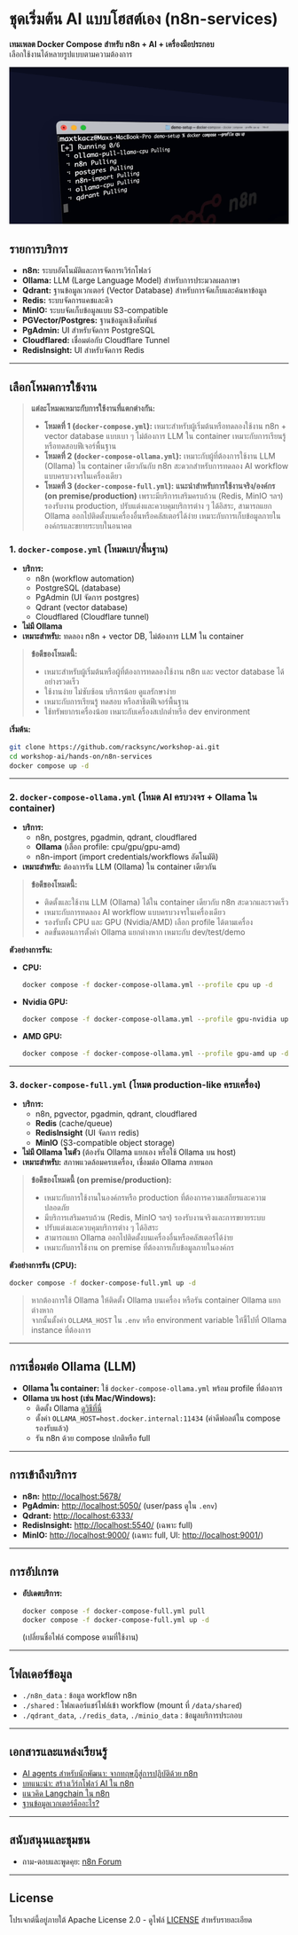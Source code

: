 # ชุดเริ่มต้น AI แบบโฮสต์เอง (n8n-services)

**เทมเพลต Docker Compose สำหรับ n8n + AI + เครื่องมือประกอบ**  
เลือกใช้งานได้หลายรูปแบบตามความต้องการ

![n8n.io - Screenshot](https://github.com/racksync/workshop-ai/blob/main/hands-on/n8n-services/assets/n8n-demo.gif)

## รายการบริการ
- **n8n:** ระบบอัตโนมัติและการจัดการเวิร์กโฟลว์
- **Ollama:** LLM (Large Language Model) สำหรับการประมวลผลภาษา
- **Qdrant:** ฐานข้อมูลเวกเตอร์ (Vector Database) สำหรับการจัดเก็บและค้นหาข้อมูล
- **Redis:** ระบบจัดการแคชและคิว
- **MinIO:** ระบบจัดเก็บข้อมูลแบบ S3-compatible
- **PGVector/Postgres:** ฐานข้อมูลเชิงสัมพันธ์
- **PgAdmin:** UI สำหรับจัดการ PostgreSQL
- **Cloudflared:** เชื่อมต่อกับ Cloudflare Tunnel
- **RedisInsight:** UI สำหรับจัดการ Redis

---

## เลือกโหมดการใช้งาน

> **แต่ละโหมดเหมาะกับการใช้งานที่แตกต่างกัน:**
>
> - **โหมดที่ 1 (`docker-compose.yml`):** เหมาะสำหรับผู้เริ่มต้นหรือทดลองใช้งาน n8n + vector database แบบเบา ๆ ไม่ต้องการ LLM ใน container เหมาะกับการเรียนรู้หรือทดสอบฟีเจอร์พื้นฐาน
> - **โหมดที่ 2 (`docker-compose-ollama.yml`):** เหมาะกับผู้ที่ต้องการใช้งาน LLM (Ollama) ใน container เดียวกันกับ n8n สะดวกสำหรับการทดลอง AI workflow แบบครบวงจรในเครื่องเดียว
> - **โหมดที่ 3 (`docker-compose-full.yml`):** **แนะนำสำหรับการใช้งานจริง/องค์กร (on premise/production)** เพราะมีบริการเสริมครบถ้วน (Redis, MinIO ฯลฯ) รองรับงาน production, ปรับแต่งและควบคุมบริการต่าง ๆ ได้อิสระ, สามารถแยก Ollama ออกไปติดตั้งบนเครื่องอื่นหรือคลัสเตอร์ได้ง่าย เหมาะกับการเก็บข้อมูลภายในองค์กรและขยายระบบในอนาคต

### 1. `docker-compose.yml` (โหมดเบา/พื้นฐาน)
- **บริการ:**  
  - n8n (workflow automation)
  - PostgreSQL (database)
  - PgAdmin (UI จัดการ postgres)
  - Qdrant (vector database)
  - Cloudflared (Cloudflare tunnel)
- **ไม่มี Ollama**
- **เหมาะสำหรับ:** ทดลอง n8n + vector DB, ไม่ต้องการ LLM ใน container

> **ข้อดีของโหมดนี้:**  
> - เหมาะสำหรับผู้เริ่มต้นหรือผู้ที่ต้องการทดลองใช้งาน n8n และ vector database ได้อย่างรวดเร็ว  
> - ใช้งานง่าย ไม่ซับซ้อน บริการน้อย ดูแลรักษาง่าย  
> - เหมาะกับการเรียนรู้ ทดสอบ หรือสาธิตฟีเจอร์พื้นฐาน  
> - ใช้ทรัพยากรเครื่องน้อย เหมาะกับเครื่องสเปกต่ำหรือ dev environment

**เริ่มต้น:**
```bash
git clone https://github.com/racksync/workshop-ai.git
cd workshop-ai/hands-on/n8n-services
docker compose up -d
```

---

### 2. `docker-compose-ollama.yml` (โหมด AI ครบวงจร + Ollama ใน container)
- **บริการ:**  
  - n8n, postgres, pgadmin, qdrant, cloudflared
  - **Ollama** (เลือก profile: cpu/gpu/gpu-amd)
  - n8n-import (import credentials/workflows อัตโนมัติ)
- **เหมาะสำหรับ:** ต้องการรัน LLM (Ollama) ใน container เดียวกัน

> **ข้อดีของโหมดนี้:**  
> - ติดตั้งและใช้งาน LLM (Ollama) ได้ใน container เดียวกับ n8n สะดวกและรวดเร็ว  
> - เหมาะกับการทดลอง AI workflow แบบครบวงจรในเครื่องเดียว  
> - รองรับทั้ง CPU และ GPU (Nvidia/AMD) เลือก profile ได้ตามเครื่อง  
> - ลดขั้นตอนการตั้งค่า Ollama แยกต่างหาก เหมาะกับ dev/test/demo

**ตัวอย่างการรัน:**
- **CPU:**  
  ```bash
  docker compose -f docker-compose-ollama.yml --profile cpu up -d
  ```
- **Nvidia GPU:**  
  ```bash
  docker compose -f docker-compose-ollama.yml --profile gpu-nvidia up -d
  ```
- **AMD GPU:**  
  ```bash
  docker compose -f docker-compose-ollama.yml --profile gpu-amd up -d
  ```

---

### 3. `docker-compose-full.yml` (โหมด production-like ครบเครื่อง)
- **บริการ:**  
  - n8n, pgvector, pgadmin, qdrant, cloudflared
  - **Redis** (cache/queue)
  - **RedisInsight** (UI จัดการ redis)
  - **MinIO** (S3-compatible object storage)
- **ไม่มี Ollama ในตัว** (ต้องรัน Ollama แยกเอง หรือใช้ Ollama บน host)
- **เหมาะสำหรับ:** สภาพแวดล้อมครบเครื่อง, เชื่อมต่อ Ollama ภายนอก

> **ข้อดีของโหมดนี้ (on premise/production):**  
> - เหมาะกับการใช้งานในองค์กรหรือ production ที่ต้องการความเสถียรและความปลอดภัย  
> - มีบริการเสริมครบถ้วน (Redis, MinIO ฯลฯ) รองรับงานจริงและการขยายระบบ  
> - ปรับแต่งและควบคุมบริการต่าง ๆ ได้อิสระ  
> - สามารถแยก Ollama ออกไปติดตั้งบนเครื่องอื่นหรือคลัสเตอร์ได้ง่าย  
> - เหมาะกับการใช้งาน on premise ที่ต้องการเก็บข้อมูลภายในองค์กร

**ตัวอย่างการรัน (CPU):**
```bash
docker compose -f docker-compose-full.yml up -d
```
> หากต้องการใช้ Ollama ให้ติดตั้ง Ollama บนเครื่อง หรือรัน container Ollama แยกต่างหาก  
> จากนั้นตั้งค่า `OLLAMA_HOST` ใน `.env` หรือ environment variable ให้ชี้ไปที่ Ollama instance ที่ต้องการ

---

## การเชื่อมต่อ Ollama (LLM)

- **Ollama ใน container:** ใช้ `docker-compose-ollama.yml` พร้อม profile ที่ต้องการ
- **Ollama บน host (เช่น Mac/Windows):**  
  - ติดตั้ง Ollama [ดูวิธีที่นี่](https://ollama.com/)
  - ตั้งค่า `OLLAMA_HOST=host.docker.internal:11434` (ค่าดีฟอลต์ใน compose รองรับแล้ว)
  - รัน n8n ด้วย compose ปกติหรือ full

---

## การเข้าถึงบริการ

- **n8n:** [http://localhost:5678/](http://localhost:5678/)
- **PgAdmin:** [http://localhost:5050/](http://localhost:5050/) (user/pass ดูใน `.env`)
- **Qdrant:** [http://localhost:6333/](http://localhost:6333/)
- **RedisInsight:** [http://localhost:5540/](http://localhost:5540/) (เฉพาะ full)
- **MinIO:** [http://localhost:9000/](http://localhost:9000/) (เฉพาะ full, UI: [http://localhost:9001/](http://localhost:9001/))

---

## การอัปเกรด

- **อัปเดตบริการ:**
  ```bash
  docker compose -f docker-compose-full.yml pull
  docker compose -f docker-compose-full.yml up -d
  ```
  (เปลี่ยนชื่อไฟล์ compose ตามที่ใช้งาน)

---

## โฟลเดอร์ข้อมูล

- `./n8n_data` : ข้อมูล workflow n8n
- `./shared` : โฟลเดอร์แชร์ไฟล์เข้า workflow (mount ที่ `/data/shared`)
- `./qdrant_data`, `./redis_data`, `./minio_data` : ข้อมูลบริการประกอบ

---

## เอกสารและแหล่งเรียนรู้

- [AI agents สำหรับนักพัฒนา: จากทฤษฎีสู่การปฏิบัติด้วย n8n](https://blog.n8n.io/ai-agents/)
- [บทแนะนำ: สร้างเวิร์กโฟลว์ AI ใน n8n](https://docs.n8n.io/advanced-ai/intro-tutorial/)
- [แนวคิด Langchain ใน n8n](https://docs.n8n.io/advanced-ai/langchain/langchain-n8n/)
- [ฐานข้อมูลเวกเตอร์คืออะไร?](https://docs.n8n.io/advanced-ai/examples/understand-vector-databases/)

---

## สนับสนุนและชุมชน

- ถาม-ตอบและพูดคุย: [n8n Forum](https://community.n8n.io/)

---

## License

โปรเจกต์นี้อยู่ภายใต้ Apache License 2.0 - ดูไฟล์ [LICENSE](LICENSE) สำหรับรายละเอียด

